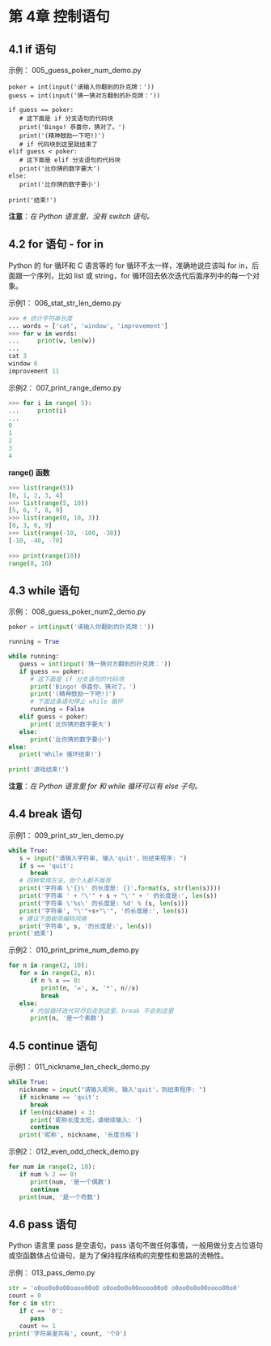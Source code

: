 # 第 4章	 控制语句

## 4.1 if 语句

示例： 005_guess_poker_num_demo.py

```pyton
poker = int(input('请输入你翻到的扑克牌：'))  
guess = int(input('猜一猜对方翻到的扑克牌：'))   

if guess == poker:   
   # 这下面是 if 分支语句的代码块      
   print('Bingo! 恭喜你，猜对了。')      
   print('(精神鼓励一下吧!)')      
   # if 代码块到这里就结束了  
elif guess < poker:      
   # 这下面是 elif 分支语句的代码块      
   print('比你猜的数字要大')  
else:      
   print('比你猜的数字要小')   
   
print('结束!')
```

**注意**：*在 Python 语言里，没有 switch 语句。*

## 4.2 for 语句 - for in

Python 的 for 循环和 C 语言等的 for 循环不太一样，准确地说应该叫 for in，后面跟一个序列，比如 list 或 string，for 循环回去依次迭代后面序列中的每一个对象。

示例1： 006_stat_str_len_demo.py

```python
>>> # 统计字符串长度  
... words = ['cat', 'window', 'improvement']  
>>> for w in words:  
...     print(w, len(w))  
...  
cat 3  
window 6  
improvement 11
```

示例2： 007_print_range_demo.py

```python
>>> for i in range( 5):  
...     print(i)  
...  
0  
1  
2  
3  
4
```

**range() 函数**

```python
>>> list(range(5))  
[0, 1, 2, 3, 4]  
>>> list(range(5, 10))  
[5, 6, 7, 8, 9]  
>>> list(range(0, 10, 3))  
[0, 3, 6, 9]  
>>> list(range(-10, -100, -30))  
[-10, -40, -70] 
  
>>> print(range(10))  
range(0, 10)
```

## 4.3 while 语句

示例： 008_guess_poker_num2_demo.py

```python
poker = int(input('请输入你翻到的扑克牌：'))   

running = True   

while running:  	
   guess = int(input('猜一猜对方翻到的扑克牌：'))  	
   if guess == poker:      		
      # 这下面是 if 分支语句的代码块      	
      print('Bingo! 恭喜你，猜对了。')      		
      print('(精神鼓励一下吧!)')  		
      # 下面这条语句停止 while 循环  		
      running = False 
   elif guess < poker:      		
      print('比你猜的数字要大')  	
   else:      		
      print('比你猜的数字要小')  
else:  	
   print('While 循环结束!')   
      
print('游戏结束!')
```

**注意**：*在 Python 语言里 for 和 while 循环可以有 else 子句。*

## 4.4 break 语句

示例1： 009_print_str_len_demo.py

```python
while True:      
   s = input("请输入字符串, 输入'quit'，则结束程序: ")      
   if s == 'quit':          
      break      
   # 四种常用方法，但个人都不推荐      
   print('字符串 \'{}\' 的长度是: {}'.format(s, str(len(s))))      
   print('字符串 ' + "\'" + s + "\'" + ' 的长度是:', len(s))      
   print('字符串 \'%s\' 的长度是: %d' % (s, len(s)))
   print('字符串', "\'"+s+"\'", '的长度是:', len(s))      
   # 建议下面极简编码风格      
   print('字符串', s, '的长度是:', len(s))  
print('结束')
```

示例2： 010_print_prime_num_demo.py

```python
for n in range(2, 10):      
   for x in range(2, n):          
      if n % x == 0:              
         print(n, '=', x, '*', n//x)              
         break      
   else:          
      # 内层循环迭代穷尽后走到这里，break 不会到这里
      print(n, '是一个素数')
```

## 4.5 continue 语句

示例1： 011_nickname_len_check_demo.py

```python
while True:      
   nickname = input("请输入昵称, 输入'quit'，则结束程序: ")
   if nickname == 'quit':          
      break      
   if len(nickname) < 3:          
      print('昵称长度太短，请继续输入: ')          
      continue      
   print('昵称', nickname, '长度合格')
```

示例2： 012_even_odd_check_demo.py

```python
for num in range(2, 10):      
   if num % 2 == 0:          
      print(num, '是一个偶数')          
      continue      
   print(num, '是一个奇数')
```

## 4.6 pass 语句

Python 语言里 pass 是空语句，pass 语句不做任何事情，一般用做分支占位语句或空函数体占位语句，是为了保持程序结构的完整性和思路的流畅性。

示例： 013_pass_demo.py

```python
str = 'o0oo0o0o00oooo00o0 o0oo0o0o00oooo00o0 o0oo0o0o00oooo00o0'  
count = 0  
for c in str:      
   if c == '0':          
      pass      
   count += 1   
print('字符串里共有', count, '个O')
```

